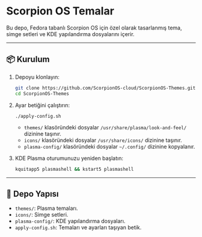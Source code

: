 # Scorpion OS Temalar

Bu depo, Fedora tabanlı Scorpion OS için özel olarak tasarlanmış tema, simge setleri ve KDE yapılandırma dosyalarını içerir.

---

## 📦 Kurulum

1. Depoyu klonlayın:
   ```bash
   git clone https://github.com/ScorpionOS-cloud/ScorpionOS-Themes.git
   cd ScorpionOS-Themes
   ```

2. Ayar betiğini çalıştırın:
   ```bash
   ./apply-config.sh
   ```
   - `themes/` klasöründeki dosyalar `/usr/share/plasma/look-and-feel/` dizinine taşınır.
   - `icons/` klasöründeki dosyalar `/usr/share/icons/` dizinine taşınır.
   - `plasma-config/` klasöründeki dosyalar `~/.config/` dizinine kopyalanır.

3. KDE Plasma oturumunuzu yeniden başlatın:
   ```bash
   kquitapp5 plasmashell && kstart5 plasmashell
   ```

---

## 📂 Depo Yapısı

- `themes/`: Plasma temaları.
- `icons/`: Simge setleri.
- `plasma-config/`: KDE yapılandırma dosyaları.
- `apply-config.sh`: Temaları ve ayarları taşıyan betik.
```

